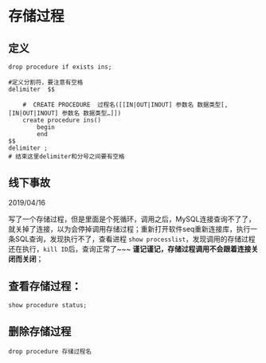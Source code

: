 # 存储过程

## 定义

```
drop procedure if exists ins;

#定义分割符，要注意有空格
delimiter  $$

	#  CREATE PROCEDURE  过程名([[IN|OUT|INOUT] 参数名 数据类型[,[IN|OUT|INOUT] 参数名 数据类型…]])
	create procedure ins()
		begin 
		end 
$$
delimiter ;
# 结束这里delimiter和分号之间要有空格
```

## 线下事故
2019/04/16 

写了一个存储过程，但是里面是个死循环，调用之后，MySQL连接查询不了了，就关掉了连接，以为会停掉调用存储过程；重新打开软件seq重新连接库，执行一条SQL查询，发现执行不了，查看进程 `show processlist`，发现调用的存储过程还在执行，`kill ID`后，查询正常了~~~  **谨记谨记，存储过程调用不会跟着连接关闭而关闭**；

## 查看存储过程：

```
show procedure status;
```

## 删除存储过程
```
drop procedure 存储过程名
```



